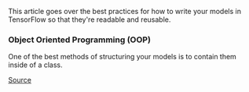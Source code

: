 This article goes over the best practices for how to write your models in TensorFlow so that they're readable and reusable.

### Object Oriented Programming (OOP)
One of the best methods of structuring your models is to contain them inside of a class.



[Source](https://danijar.com/structuring-models/)